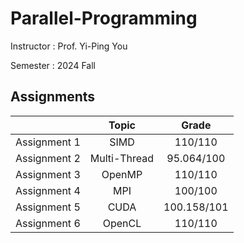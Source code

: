 # Parallel-Programming

Instructor : Prof. Yi-Ping You

Semester : 2024 Fall

## Assignments

|              |    Topic     |    Grade    |
| :----------: | :----------: | :---------: |
| Assignment 1 |     SIMD     |   110/110   |
| Assignment 2 | Multi-Thread | 95.064/100  |
| Assignment 3 |    OpenMP    |   110/110   |
| Assignment 4 |     MPI      |   100/100   |
| Assignment 5 |     CUDA     | 100.158/101 |
| Assignment 6 |    OpenCL    |   110/110   |